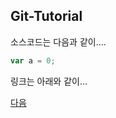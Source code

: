 ## Git-Tutorial

소스코드는 다음과 같이....

```JavaScript
var a = 0;
```

링크는 아래와 같이...

[다음](https://www.daum.net)
